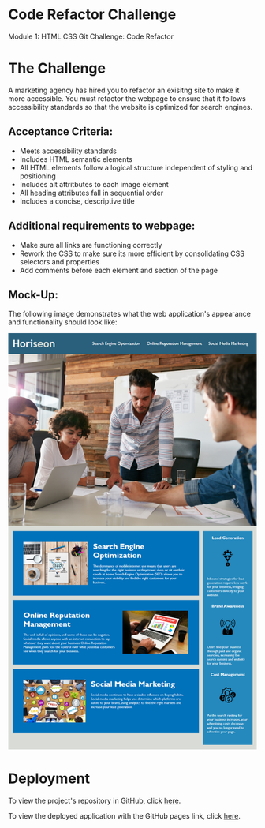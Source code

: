 # Code Refactor Challenge
Module 1: HTML CSS Git Challenge: Code Refactor

# The Challenge

A marketing agency has hired you to refactor an exisitng site to make it more accessible.
You must refactor the webpage to ensure that it follows accessibility standards so that the website is optimized
for search engines. 

## Acceptance Criteria: 
-   Meets accessibility standards
-   Includes HTML semantic elements 
-   All HTML elements follow a logical structure independent of styling and positioning
-   Includes alt attritbutes to each image element
-   All heading attributes fall in sequential order
-   Includes a concise, descriptive title

## Additional requirements to webpage: 
-   Make sure all links are functioning correctly
-   Rework the CSS to make sure its more efficient by consolidating CSS selectors and properties
-   Add comments before each element and section of the page 

## Mock-Up:

The following image demonstrates what the web application's appearance and functionality should look like:
 
![Mock up of web application's appearance and functionality](Develop/assets/images/mockup.png)


# Deployment


To view the project's repository in GitHub, click [here](https://github.com/kelcmitch97/1-code-refactor).

To view the deployed application with the GitHub pages link, click [here](https://kelcmitch97.github.io/1-code-refactor/).





